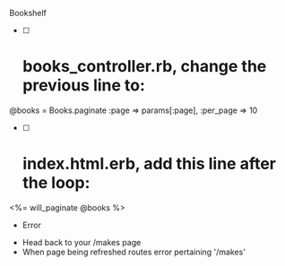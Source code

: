 
Bookshelf

- [ ] # books_controller.rb, change the previous line to:
@books = Books.paginate :page => params[:page], :per_page => 10

- [ ] # index.html.erb, add this line after the loop:
<%= will_paginate @books %>

+ Error
 - Head back to your /makes page
 - When page being refreshed routes error pertaining '/makes'
